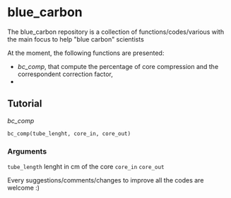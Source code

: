 # blue_carbon

The blue_carbon repository is a collection of functions/codes/various with the main focus to help "blue carbon" scientists


At the moment, the following functions are presented:
-  *bc_comp*, that compute the percentage of core compression and the correspondent correction factor,
- 


## Tutorial

*bc_comp* 

`bc_comp(tube_lenght, core_in, core_out)`


### Arguments

`tube_length` lenght in cm of the core
`core_in` 
`core_out`


Every suggestions/comments/changes to improve all the codes are welcome :)
